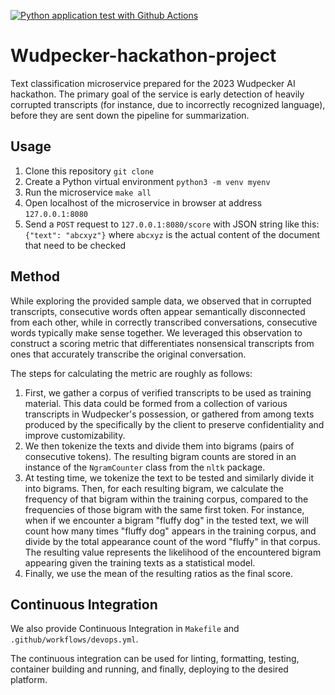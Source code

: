 [![Python application test with Github Actions](https://github.com/Corgi239/Wudpecker-hackathon-project/actions/workflows/devops.yml/badge.svg)](https://github.com/Corgi239/Wudpecker-hackathon-project/actions/workflows/devops.yml)

# Wudpecker-hackathon-project

Text classification microservice prepared for the 2023 Wudpecker AI hackathon. The primary goal of the service is early detection of heavily corrupted transcripts (for instance, due to incorrectly recognized language), before they are sent down the pipeline for summarization. 

## Usage
1. Clone this repository `git clone`
2. Create a Python virtual environment `python3 -m venv myenv`
3. Run the microservice `make all`
4. Open localhost of the microservice in browser at address `127.0.0.1:8080`
5. Send a `POST` request to `127.0.0.1:8080/score` with JSON string like this: `{"text": "abcxyz"}`
   where `abcxyz` is the actual content of the document that need to be checked


## Method

While exploring the provided sample data, we observed that in corrupted transcripts, consecutive words often appear semantically disconnected from each other, while in correctly transcribed conversations, consecutive words typically make sense together. We leveraged this observation to construct a scoring metric that differentiates nonsensical transcripts from ones that accurately transcribe the original conversation.

The steps for calculating the metric are roughly as follows:
1. First, we gather a corpus of verified transcripts to be used as training material. This data could be formed from a collection of various transcripts in Wudpecker's possession, or gathered from among texts produced by the specifically by the client to preserve confidentiality and improve customizability.
2. We then tokenize the texts and divide them into bigrams (pairs of consecutive tokens). The resulting bigram counts are stored in an instance of the `NgramCounter` class from the `nltk` package. 
3. At testing time, we tokenize the text to be tested and similarly divide it into bigrams. Then, for each resulting bigram, we calculate the frequency of that bigram within the training corpus, compared to the frequencies of those bigram with the same first token. For instance, when if we encounter a bigram "fluffy dog" in the tested text, we will count how many times "fluffy dog" appears in the training corpus, and divide by the total appearance count of the word "fluffy" in that corpus. The resulting value represents the likelihood of the encountered bigram appearing given the training texts as a statistical model.
4. Finally, we use the mean of the resulting ratios as the final score. 

## Continuous Integration

We also provide Continuous Integration in `Makefile` and `.github/workflows/devops.yml`.

The continuous integration can be used for linting, formatting, testing, container building and running, and finally, deploying
to the desired platform.